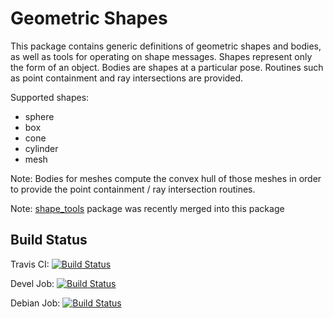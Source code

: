 # Geometric Shapes

This package contains generic definitions of geometric shapes and bodies, as well as tools for operating on shape messages.
Shapes represent only the form of an object.
Bodies are shapes at a particular pose. Routines such as point containment and ray intersections are provided.

Supported shapes:
- sphere
- box
- cone
- cylinder
- mesh

Note: Bodies for meshes compute the convex hull of those meshes in order to provide the point containment / ray intersection routines.

Note: [shape_tools](https://github.com/ros-planning/shape_tools) package was recently merged into this package

## Build Status

Travis CI: [![Build Status](https://travis-ci.org/ros-planning/geometric_shapes.svg?branch=indigo-devel)](https://travis-ci.org/ros-planning/geometric_shapes)

Devel Job: [![Build Status](http://build.ros.org/buildStatus/icon?job=Ibin_uT64__geometric_shapes__ubuntu_trusty_amd64__binary)](http://build.ros.org/view/Ibin_uT64/job/Ibin_uT64__geometric_shapes__ubuntu_trusty_amd64__binary/)

Debian Job: [![Build Status](http://build.ros.org/buildStatus/icon?job=Idev__geometric_shapes__ubuntu_trusty_amd64)](http://build.ros.org/view/Idev/job/Idev__geometric_shapes__ubuntu_trusty_amd64/)
